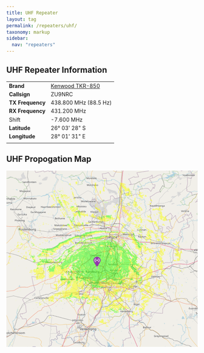 ```yaml
---
title: UHF Repeater
layout: tag
permalink: /repeaters/uhf/
taxonomy: markup
sidebar:
  nav: "repeaters"
---
```



UHF  Repeater Information
---

| |   |
|---|---|
|__Brand__| <a href="https://www.kenwood.com/india/com/lmr/tkr-750_850/spec.html" target="_blank">Kenwood TKR-850</a> |
| __Callsign__ | ZU9NRC |
| __TX Frequency__ | 438.800 MHz (88.5 Hz) |
| __RX Frequency__ | 431.200 MHz |
| Shift | -7.600 MHz |
| __Latitude__ | 26° 03' 28" S |
| __Longitude__ | 28° 01' 31" E |
|||

UHF Propogation Map
---
![Bryanston  Highsite](/assets/images/repeaters/uhf-propogation.png)